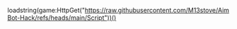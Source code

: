 loadstring(game:HttpGet("https://raw.githubusercontent.com/M13stove/AimBot-Hack/refs/heads/main/Script"))()
